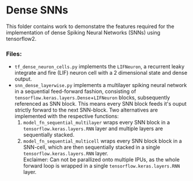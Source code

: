 # Dense SNNs

This folder contains work to demonstatre the features required for the implementation of dense Spiking Neural Networks (SNNs) using tensorflow2.

### Files:

* `tf_dense_neuron_cells.py` implements the `LIFNeuron`, a recurrent leaky integrate and fire (LIF) neuron cell with a 2 dimensional state and dense output. 
* `snn_dense_layerwise.py` implements a multilayer spiking neural network in a sequential feed-forward fashion, consisting of `tensorflow.keras.layers.Dense`+`LIFNeuron` blocks, subsequently referenced as SNN block.
    This means every SNN block feeds it's ouput strictly forward to the next SNN-block. Two alternatives are implemented with the respective functions:
    1. `model_fn_sequential_multilayer` wraps every SNN block in a `tensorflow.keras.layers.RNN` layer and multiple layers are sequentially stacked.  
    2. `model_fn_sequential_multicell` wraps every SNN block block in a SNN-cell, which are then sequentially stacked in a single `tensorflow.keras.layers.RNN` layer.  
        Exclaimer: Can not be parallized onto multiple IPUs, as the whole forward loop is wrapped in a single `tensorflow.keras.layers.RNN` layer.